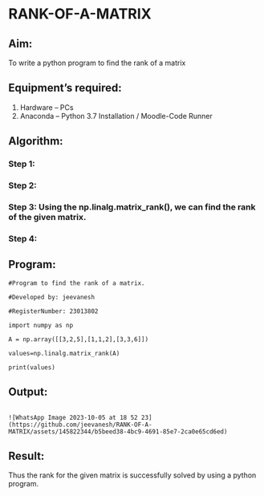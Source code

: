 # RANK-OF-A-MATRIX
## Aim:
To write a python program to find the rank of a matrix
## Equipment’s required:
1. 	Hardware – PCs
2. 	Anaconda – Python 3.7 Installation / Moodle-Code Runner
## Algorithm:
### Step 1: 
### Step 2: 
### Step 3: Using the np.linalg.matrix_rank(), we can find the rank of the given matrix.
### Step 4: 
## Program:
```
#Program to find the rank of a matrix.

#Developed by: jeevanesh

#RegisterNumber: 23013802

import numpy as np

A = np.array([[3,2,5],[1,1,2],[3,3,6]])

values=np.linalg.matrix_rank(A)

print(values)
```

## Output:
```

![WhatsApp Image 2023-10-05 at 18 52 23](https://github.com/jeevanesh/RANK-OF-A-MATRIX/assets/145822344/b5beed38-4bc9-4691-85e7-2ca0e65cd6ed)
```



## Result:
Thus the rank for the given matrix is successfully solved by  using a python program.


